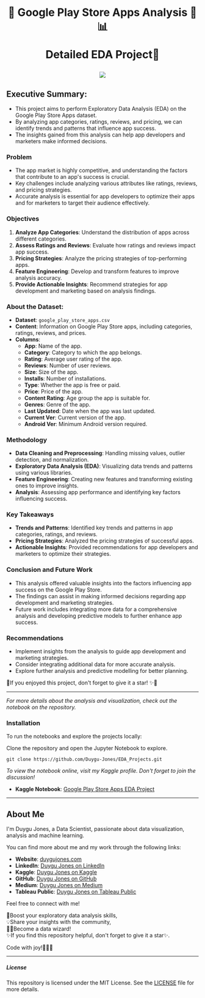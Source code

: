 <h1 align="center">
📍 Google Play Store Apps Analysis  📱📊
  
Detailed EDA Project🚀
</h1>

<p align="center">
  <img src="https://i.makeagif.com/media/2-18-2015/NbCQPC.gif">
</p>

## Executive Summary:

- This project aims to perform Exploratory Data Analysis (EDA) on the Google Play Store Apps dataset.
- By analyzing app categories, ratings, reviews, and pricing, we can identify trends and patterns that influence app success.
- The insights gained from this analysis can help app developers and marketers make informed decisions.

### Problem

- The app market is highly competitive, and understanding the factors that contribute to an app's success is crucial.
- Key challenges include analyzing various attributes like ratings, reviews, and pricing strategies.
- Accurate analysis is essential for app developers to optimize their apps and for marketers to target their audience effectively.

### Objectives

1. **Analyze App Categories**: Understand the distribution of apps across different categories.
2. **Assess Ratings and Reviews**: Evaluate how ratings and reviews impact app success.
3. **Pricing Strategies**: Analyze the pricing strategies of top-performing apps.
4. **Feature Engineering**: Develop and transform features to improve analysis accuracy.
5. **Provide Actionable Insights**: Recommend strategies for app development and marketing based on analysis findings.

### About the Dataset:

- **Dataset**: `google_play_store_apps.csv`
- **Content**: Information on Google Play Store apps, including categories, ratings, reviews, and prices.
- **Columns**:
    - **App**: Name of the app.
    - **Category**: Category to which the app belongs.
    - **Rating**: Average user rating of the app.
    - **Reviews**: Number of user reviews.
    - **Size**: Size of the app.
    - **Installs**: Number of installations.
    - **Type**: Whether the app is free or paid.
    - **Price**: Price of the app.
    - **Content Rating**: Age group the app is suitable for.
    - **Genres**: Genre of the app.
    - **Last Updated**: Date when the app was last updated.
    - **Current Ver**: Current version of the app.
    - **Android Ver**: Minimum Android version required.

### Methodology

- **Data Cleaning and Preprocessing**: Handling missing values, outlier detection, and normalization.
- **Exploratory Data Analysis (EDA)**: Visualizing data trends and patterns using various libraries.
- **Feature Engineering**: Creating new features and transforming existing ones to improve insights.
- **Analysis**: Assessing app performance and identifying key factors influencing success.

### Key Takeaways

- **Trends and Patterns**: Identified key trends and patterns in app categories, ratings, and reviews.
- **Pricing Strategies**: Analyzed the pricing strategies of successful apps.
- **Actionable Insights**: Provided recommendations for app developers and marketers to optimize their strategies.

### Conclusion and Future Work

- This analysis offered valuable insights into the factors influencing app success on the Google Play Store.
- The findings can assist in making informed decisions regarding app development and marketing strategies.
- Future work includes integrating more data for a comprehensive analysis and developing predictive models to further enhance app success.

### Recommendations

- Implement insights from the analysis to guide app development and marketing strategies.
- Consider integrating additional data for more accurate analysis.
- Explore further analysis and predictive modelling for better planning.

📍If you enjoyed this project, don't forget to give it a star! ✨🌟

---

*For more details about the analysis and visualization, check out the notebook on the repository.*

### Installation

To run the notebooks and explore the projects locally:

Clone the repository and open the Jupyter Notebook to explore.

    git clone https://github.com/Duygu-Jones/EDA_Projects.git

*To view the notebook online, visit my Kaggle profile. Don't forget to join the discussion!*

- **Kaggle Notebook**: [Google Play Store Apps EDA Project](https://www.kaggle.com/code/duygujones/google-play-storeapps-allinone-eda-project)

---

## About Me

I'm Duygu Jones, a Data Scientist, passionate about data visualization, analysis and machine learning. <br>

You can find more about me and my work through the following links:

- **Website**: [duygujones.com](https://duygujones.vercel.app/)
- **LinkedIn**: [Duygu Jones on LinkedIn](https://www.linkedin.com/in/duygujones/)
- **Kaggle**: [Duygu Jones on Kaggle](https://www.kaggle.com/duygujones)
- **GitHub**: [Duygu Jones on GitHub](https://github.com/Duygu-Jones)
- **Medium**: [Duygu Jones on Medium](https://medium.com/@duygujones)
- **Tableau Public**: [Duygu Jones on Tableau Public](https://public.tableau.com/app/profile/duygu.jones/vizzes)

Feel free to connect with me!<br>

🎯Boost your exploratory data analysis skills,<br> 
💡Share your insights with the community, <br>
👩‍💻Become a data wizard! <br>
✨If you find this repository helpful, don't forget to give it a star✨.<br>

Code with joy!👩‍💻✨

---

##### License

This repository is licensed under the MIT License. See the [LICENSE](LICENSE) file for more details.
